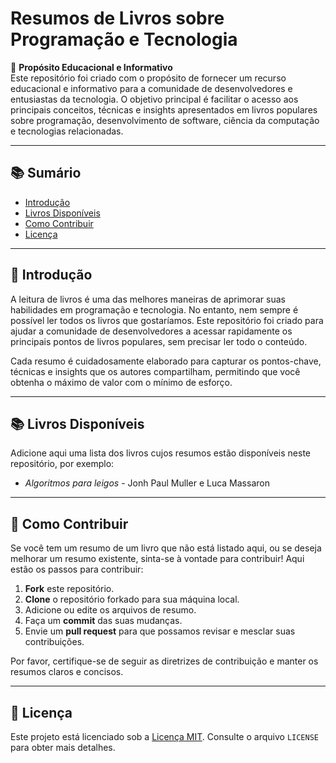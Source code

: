 # Resumos de Livros sobre Programação e Tecnologia

🎯 **Propósito Educacional e Informativo**  
Este repositório foi criado com o propósito de fornecer um recurso educacional e informativo para a comunidade de desenvolvedores e entusiastas da tecnologia. O objetivo principal é facilitar o acesso aos principais conceitos, técnicas e insights apresentados em livros populares sobre programação, desenvolvimento de software, ciência da computação e tecnologias relacionadas.

---

## 📚 Sumário
- [Introdução](#introdução)  
- [Livros Disponíveis](#livros-disponíveis)  
- [Como Contribuir](#como-contribuir)  
- [Licença](#licença)  

---

## 🌟 Introdução
A leitura de livros é uma das melhores maneiras de aprimorar suas habilidades em programação e tecnologia. No entanto, nem sempre é possível ler todos os livros que gostaríamos. Este repositório foi criado para ajudar a comunidade de desenvolvedores a acessar rapidamente os principais pontos de livros populares, sem precisar ler todo o conteúdo.

Cada resumo é cuidadosamente elaborado para capturar os pontos-chave, técnicas e insights que os autores compartilham, permitindo que você obtenha o máximo de valor com o mínimo de esforço.

---

## 📚 Livros Disponíveis
Adicione aqui uma lista dos livros cujos resumos estão disponíveis neste repositório, por exemplo:
- *Algoritmos para leigos* - Jonh Paul Muller e Luca Massaron 

---

## 🤝 Como Contribuir
Se você tem um resumo de um livro que não está listado aqui, ou se deseja melhorar um resumo existente, sinta-se à vontade para contribuir! Aqui estão os passos para contribuir:

1. **Fork** este repositório.  
2. **Clone** o repositório forkado para sua máquina local.  
3. Adicione ou edite os arquivos de resumo.  
4. Faça um **commit** das suas mudanças.  
5. Envie um **pull request** para que possamos revisar e mesclar suas contribuições.  

Por favor, certifique-se de seguir as diretrizes de contribuição e manter os resumos claros e concisos.

---

## 📜 Licença
Este projeto está licenciado sob a [Licença MIT](LICENSE). Consulte o arquivo `LICENSE` para obter mais detalhes.

